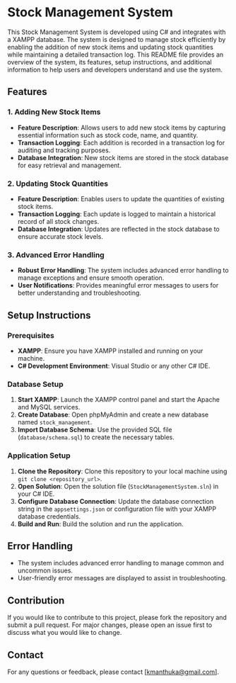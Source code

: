 # Stock Management System

This Stock Management System is developed using C# and integrates with a XAMPP database. The system is designed to manage stock efficiently by enabling the addition of new stock items and updating stock quantities while maintaining a detailed transaction log. This README file provides an overview of the system, its features, setup instructions, and additional information to help users and developers understand and use the system.

## Features

### 1. Adding New Stock Items
- **Feature Description**: Allows users to add new stock items by capturing essential information such as stock code, name, and quantity.
- **Transaction Logging**: Each addition is recorded in a transaction log for auditing and tracking purposes.
- **Database Integration**: New stock items are stored in the stock database for easy retrieval and management.

### 2. Updating Stock Quantities
- **Feature Description**: Enables users to update the quantities of existing stock items.
- **Transaction Logging**: Each update is logged to maintain a historical record of all stock changes.
- **Database Integration**: Updates are reflected in the stock database to ensure accurate stock levels.

### 3. Advanced Error Handling
- **Robust Error Handling**: The system includes advanced error handling to manage exceptions and ensure smooth operation.
- **User Notifications**: Provides meaningful error messages to users for better understanding and troubleshooting.

## Setup Instructions

### Prerequisites
- **XAMPP**: Ensure you have XAMPP installed and running on your machine.
- **C# Development Environment**: Visual Studio or any other C# IDE.

### Database Setup
1. **Start XAMPP**: Launch the XAMPP control panel and start the Apache and MySQL services.
2. **Create Database**: Open phpMyAdmin and create a new database named `stock_management`.
3. **Import Database Schema**: Use the provided SQL file (`database/schema.sql`) to create the necessary tables.

### Application Setup
1. **Clone the Repository**: Clone this repository to your local machine using `git clone <repository_url>`.
2. **Open Solution**: Open the solution file (`StockManagementSystem.sln`) in your C# IDE.
3. **Configure Database Connection**: Update the database connection string in the `appsettings.json` or configuration file with your XAMPP database credentials.
4. **Build and Run**: Build the solution and run the application.


## Error Handling
- The system includes advanced error handling to manage common and uncommon issues.
- User-friendly error messages are displayed to assist in troubleshooting.

## Contribution
If you would like to contribute to this project, please fork the repository and submit a pull request. For major changes, please open an issue first to discuss what you would like to change.

## Contact
For any questions or feedback, please contact [kmanthuka@gmail.com].


